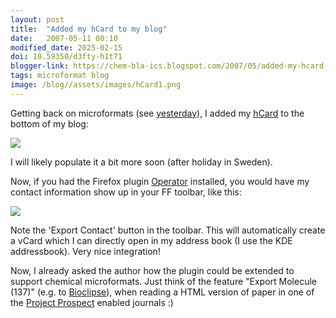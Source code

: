 ```yaml
---
layout: post
title:  "Added my hCard to my blog"
date:   2007-05-11 00:10
modified_date: 2025-02-15
doi: 10.59350/d3fty-h1t71
blogger-link: https://chem-bla-ics.blogspot.com/2007/05/added-my-hcard-to-my-blog.html
tags: microformat blog
image: /blog//assets/images/hCard1.png
---
```


Getting back on microformats (see [yesterday](http://chem-bla-ics.blogspot.com/2007/05/microformats-in-chemistry.html)),
I added my [hCard](http://microformats.org/wiki/hcard) to the bottom of my blog:

![](/blog//assets/images/hCard2.png)

I will likely populate it a bit more soon (after holiday in Sweden).

Now, if you had the Firefox plugin [Operator](https://addons.mozilla.org/en-US/firefox/addon/4106) installed, you would
have my contact information show up in your FF toolbar, like this:

![](/blog//assets/images/hCard1.png)

Note the 'Export Contact' button in the toolbar. This will automatically create a vCard which I can directly open in
my address book (I use the KDE addressbook). Very nice integration!

Now, I already asked the author how the plugin could be extended to support chemical microformats. Just think of the
feature "Export Molecule (137)" (e.g. to [Bioclipse](http://www.bioclipse.net/)), when reading a HTML version of paper
in one of the [Project Prospect](http://www.rsc.org/Publishing/Journals/ProjectProspect/) enabled journals :)
